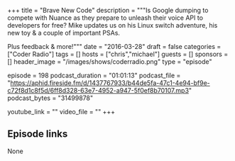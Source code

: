+++
title = "Brave New Code"
description = """Is Google dumping to compete with Nuance as they prepare to unleash their voice API to developers for free? Mike updates us on his Linux switch adventure, his new toy & a couple of important PSAs.

Plus feedback & more!"""
date = "2016-03-28"
draft = false
categories = ["Coder Radio"]
tags = []
hosts = ["chris","michael"]
guests = []
sponsors = []
header_image = "/images/shows/coderradio.png"
type = "episode"

episode = 198
podcast_duration = "01:01:13"
podcast_file = "https://aphid.fireside.fm/d/1437767933/b44de5fa-47c1-4e94-bf9e-c72f8d1c8f5d/6ff8d328-63e7-4952-a947-5f0ef8b70107.mp3"
podcast_bytes = "31499878"

youtube_link = ""
video_file = ""
+++

## Episode links

None

